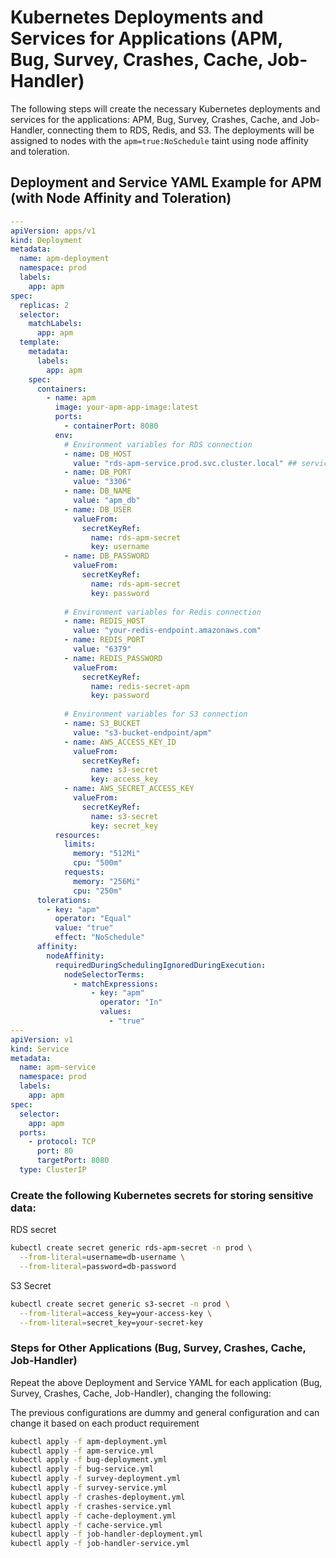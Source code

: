 # Kubernetes Deployments and Services for Applications (APM, Bug, Survey, Crashes, Cache, Job-Handler)

The following steps will create the necessary Kubernetes deployments and services for the applications: APM, Bug, Survey, Crashes, Cache, and Job-Handler, connecting them to RDS, Redis, and S3. The deployments will be assigned to nodes with the `apm=true:NoSchedule` taint using node affinity and toleration.

## Deployment and Service YAML Example for **APM** (with Node Affinity and Toleration)

```yaml
---
apiVersion: apps/v1
kind: Deployment
metadata:
  name: apm-deployment
  namespace: prod
  labels:
    app: apm
spec:
  replicas: 2
  selector:
    matchLabels:
      app: apm
  template:
    metadata:
      labels:
        app: apm
    spec:
      containers:
        - name: apm
          image: your-apm-app-image:latest
          ports:
            - containerPort: 8080
          env:
            # Environment variables for RDS connection
            - name: DB_HOST
              value: "rds-apm-service.prod.svc.cluster.local" ## service of external rds endpoint
            - name: DB_PORT
              value: "3306"
            - name: DB_NAME
              value: "apm_db"
            - name: DB_USER
              valueFrom:
                secretKeyRef:
                  name: rds-apm-secret
                  key: username
            - name: DB_PASSWORD
              valueFrom:
                secretKeyRef:
                  name: rds-apm-secret
                  key: password
            
            # Environment variables for Redis connection
            - name: REDIS_HOST
              value: "your-redis-endpoint.amazonaws.com"
            - name: REDIS_PORT
              value: "6379"
            - name: REDIS_PASSWORD
              valueFrom:
                secretKeyRef:
                  name: redis-secret-apm
                  key: password
            
            # Environment variables for S3 connection
            - name: S3_BUCKET
              value: "s3-bucket-endpoint/apm"
            - name: AWS_ACCESS_KEY_ID
              valueFrom:
                secretKeyRef:
                  name: s3-secret
                  key: access_key
            - name: AWS_SECRET_ACCESS_KEY
              valueFrom:
                secretKeyRef:
                  name: s3-secret
                  key: secret_key
          resources:
            limits:
              memory: "512Mi"
              cpu: "500m"
            requests:
              memory: "256Mi"
              cpu: "250m"
      tolerations:
        - key: "apm"
          operator: "Equal"
          value: "true"
          effect: "NoSchedule"
      affinity:
        nodeAffinity:
          requiredDuringSchedulingIgnoredDuringExecution:
            nodeSelectorTerms:
              - matchExpressions:
                  - key: "apm"
                    operator: "In"
                    values:
                      - "true"
---
apiVersion: v1
kind: Service
metadata:
  name: apm-service
  namespace: prod
  labels:
    app: apm
spec:
  selector:
    app: apm
  ports:
    - protocol: TCP
      port: 80
      targetPort: 8080
  type: ClusterIP
```

### Create the following Kubernetes secrets for storing sensitive data:
RDS secret
```bash
kubectl create secret generic rds-apm-secret -n prod \
  --from-literal=username=db-username \
  --from-literal=password=db-password
```
S3 Secret
```bash
kubectl create secret generic s3-secret -n prod \
  --from-literal=access_key=your-access-key \
  --from-literal=secret_key=your-secret-key
```
### Steps for Other Applications (Bug, Survey, Crashes, Cache, Job-Handler)

Repeat the above Deployment and Service YAML for each application (Bug, Survey, Crashes, Cache, Job-Handler), changing the following:

The previous configurations are dummy and general configuration and can change it based on each product requirement

```bash
kubectl apply -f apm-deployment.yml
kubectl apply -f apm-service.yml
kubectl apply -f bug-deployment.yml
kubectl apply -f bug-service.yml
kubectl apply -f survey-deployment.yml
kubectl apply -f survey-service.yml
kubectl apply -f crashes-deployment.yml
kubectl apply -f crashes-service.yml
kubectl apply -f cache-deployment.yml
kubectl apply -f cache-service.yml
kubectl apply -f job-handler-deployment.yml
kubectl apply -f job-handler-service.yml

```